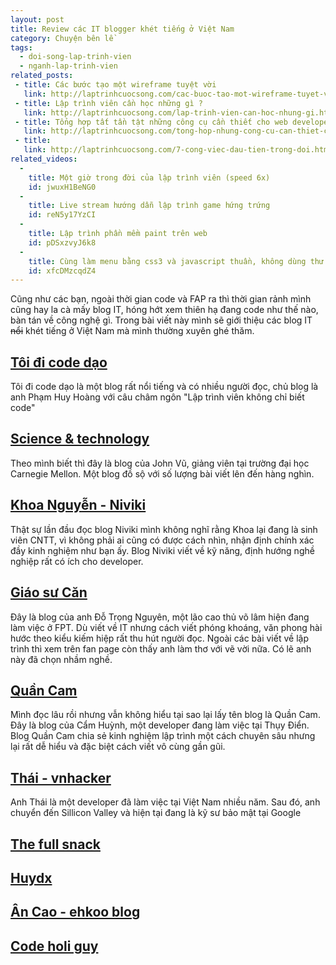 ```yaml
---
layout: post
title: Review các IT blogger khét tiếng ở Việt Nam
category: Chuyện bên lề
tags:
  - doi-song-lap-trinh-vien
  - nganh-lap-trinh-vien
related_posts:
 - title: Các bước tạo một wireframe tuyệt vời
   link: http://laptrinhcuocsong.com/cac-buoc-tao-mot-wireframe-tuyet-voi.html
 - title: Lập trình viên cần học những gì ?
   link: http://laptrinhcuocsong.com/lap-trinh-vien-can-hoc-nhung-gi.html
 - title: Tổng hợp tất tần tật những công cụ cần thiết cho web developer
   link: http://laptrinhcuocsong.com/tong-hop-nhung-cong-cu-can-thiet-cho-web-developer.html
 - title:
   link: http://laptrinhcuocsong.com/7-cong-viec-dau-tien-trong-doi.html
related_videos:
  - 
    title: Một giờ trong đời của lập trình viên (speed 6x)
    id: jwuxH1BeNG0
  -
    title: Live stream hướng dẫn lập trình game hứng trứng
    id: reN5y17YzCI
  -
    title: Lập trình phần mềm paint trên web
    id: pDSxzvyJ6k8
  -
    title: Cùng làm menu bằng css3 và javascript thuần, không dùng thư viện
    id: xfcDMzcqdZ4
---
```


Cũng như các bạn, ngoài thời gian code và FAP ra thì thời gian rảnh mình cũng hay la cà mấy blog IT, hóng hớt xem thiên hạ đang code như thế nào, bàn tán về công nghệ gì. Trong bài viết này mình sẽ giới thiệu các blog IT ~~nổi~~ khét tiếng ở Việt Nam mà mình thường xuyên ghé thăm.

<h2><a href="https://toidicodedao.com/" target="_blank">Tôi đi code dạo</a></h2>

Tôi đi code dạo là một blog rất nổi tiếng và có nhiều người đọc, chủ blog là anh Phạm Huy Hoàng với câu châm ngôn "Lập trình viên không chỉ biết code"

<h2><a href="http://science-technology.vn" target="_blank">Science & technology</a></h2>

Theo mình biết thì đây là blog của John Vũ, giảng viên tại trường đại học Carnegie Mellon. Một blog đồ sộ với số lượng bài viết lên đến hàng nghìn.

<h2><a href="https://niviki.com/" target="_blank">Khoa Nguyễn - Niviki</a></h2>

Thật sự lần đầu đọc blog Niviki mình không nghĩ rằng Khoa lại đang là sinh viên CNTT, vì không phải ai cũng có được cách nhìn, nhận định chính xác đầy kinh nghiệm như bạn ấy. Blog Niviki viết về kỹ năng, định hướng nghề nghiệp rất có ích cho developer.

<h2><a href="http://www.giaosucan.com/" target="_blank">Giáo sư Căn</a></h2>

Đây là blog của anh Đỗ Trọng Nguyên, một lão cao thủ võ lâm hiện đang làm việc ở FPT. Dù viết về IT nhưng cách viết phóng khoáng, văn phong hài hước theo kiểu kiếm hiệp rất thu hút người đọc. Ngoài các bài viết về lập trình thì xem trên fan page còn thấy anh làm thơ với vẽ vời nữa. Có lẽ anh này đã chọn nhầm nghề.

<h2><a href="https://quan-cam.com/" target="_blank">Quần Cam</a></h2>

Mình đọc lâu rồi nhưng vẫn không hiểu tại sao lại lấy tên blog là Quần Cam. Đây là blog của Cẩm Huỳnh, một developer đang làm việc tại Thụy Điển. Blog Quần Cam chia sẻ kinh nghiệm lập trình một cách chuyên sâu nhưng lại rất dễ hiểu và đặc biệt cách viết vô cùng gần gũi.

<h2><a href="https://vnhacker.blogspot.com/" target="_blank">Thái - vnhacker</a></h2>

Anh Thái là một developer đã làm việc tại Việt Nam nhiều năm. Sau đó, anh chuyển đến Sillicon Valley và hiện tại đang là kỹ sư bảo mật tại Google

<h2><a href="https://thefullsnack.com/" target="_blank">The full snack</a></h2>

<h2><a href="https://huydx.com/" target="_blank">Huydx</a></h2>

<h2><a href="https://ehkoo.com/" target="_blank">Ân Cao - ehkoo blog</a></h2>

<h2><a href="https://codeaholicguy.com/" target="_blank">Code holi guy</a></h2>
